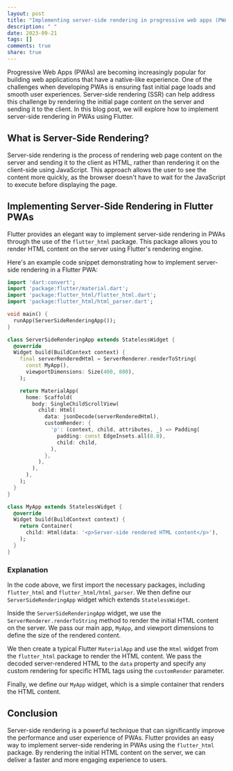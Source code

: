 ```yaml
---
layout: post
title: "Implementing server-side rendering in progressive web apps (PWA) using Flutter"
description: " "
date: 2023-09-21
tags: []
comments: true
share: true
---
```


Progressive Web Apps (PWAs) are becoming increasingly popular for building web applications that have a native-like experience. One of the challenges when developing PWAs is ensuring fast initial page loads and smooth user experiences. Server-side rendering (SSR) can help address this challenge by rendering the initial page content on the server and sending it to the client. In this blog post, we will explore how to implement server-side rendering in PWAs using Flutter.

## What is Server-Side Rendering?

Server-side rendering is the process of rendering web page content on the server and sending it to the client as HTML, rather than rendering it on the client-side using JavaScript. This approach allows the user to see the content more quickly, as the browser doesn't have to wait for the JavaScript to execute before displaying the page.

## Implementing Server-Side Rendering in Flutter PWAs

Flutter provides an elegant way to implement server-side rendering in PWAs through the use of the `flutter_html` package. This package allows you to render HTML content on the server using Flutter's rendering engine.

Here's an example code snippet demonstrating how to implement server-side rendering in a Flutter PWA:

```dart
import 'dart:convert';
import 'package:flutter/material.dart';
import 'package:flutter_html/flutter_html.dart';
import 'package:flutter_html/html_parser.dart';

void main() {
  runApp(ServerSideRenderingApp());
}

class ServerSideRenderingApp extends StatelessWidget {
  @override
  Widget build(BuildContext context) {
    final serverRenderedHtml = ServerRenderer.renderToString(
      const MyApp(),
      viewportDimensions: Size(400, 800),
    );

    return MaterialApp(
      home: Scaffold(
        body: SingleChildScrollView(
          child: Html(
            data: jsonDecode(serverRenderedHtml),
            customRender: {
              'p': (context, child, attributes, _) => Padding(
                padding: const EdgeInsets.all(8.0),
                child: child,
              ),
            },
          ),
        ),
      ),
    );
  }
}

class MyApp extends StatelessWidget {
  @override
  Widget build(BuildContext context) {
    return Container(
      child: Html(data: '<p>Server-side rendered HTML content</p>'),
    );
  }
}
```

### Explanation

In the code above, we first import the necessary packages, including `flutter_html` and `flutter_html/html_parser`. We then define our `ServerSideRenderingApp` widget which extends `StatelessWidget`.

Inside the `ServerSideRenderingApp` widget, we use the `ServerRenderer.renderToString` method to render the initial HTML content on the server. We pass our main app, `MyApp`, and viewport dimensions to define the size of the rendered content.

We then create a typical Flutter `MaterialApp` and use the `Html` widget from the `flutter_html` package to render the HTML content. We pass the decoded server-rendered HTML to the `data` property and specify any custom rendering for specific HTML tags using the `customRender` parameter.

Finally, we define our `MyApp` widget, which is a simple container that renders the HTML content.

## Conclusion

Server-side rendering is a powerful technique that can significantly improve the performance and user experience of PWAs. Flutter provides an easy way to implement server-side rendering in PWAs using the `flutter_html` package. By rendering the initial HTML content on the server, we can deliver a faster and more engaging experience to users.